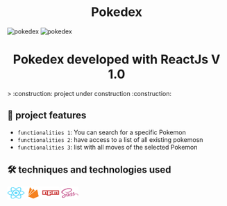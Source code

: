<h1 align="center"> Pokedex </h1>

<img src="https://user-images.githubusercontent.com/89926456/148937846-947c24c2-4436-4592-9c67-2b2a262141a6.png" alt="pokedex" width="400px" />
<img src="https://user-images.githubusercontent.com/89926456/149628818-06f89502-5776-4b6d-b2ea-e0e68543862f.png" alt="pokedex"  width="400px" />


<h1 align="center">
  Pokedex developed with ReactJs V 1.0
</h1>
> :construction: project under construction :construction:

## :hammer: project features

- `functionalities 1`: You can search for a specific Pokemon
- `functionalities 2`: have access to a list of all existing pokemosn
- `functionalities 3`: list with all moves of the selected Pokemon

## 🛠️  techniques and technologies used

<img align="center" alt="Flavio-React" height="30" width="40" src="https://raw.githubusercontent.com/devicons/devicon/master/icons/react/react-original.svg"><img align="center" alt="Flavio-firebase" height="30" width="40" src="https://github.com/devicons/devicon/blob/master/icons/firebase/firebase-plain.svg"><img align="center" alt="Flavio-npm" height="30" width="40" src="https://github.com/devicons/devicon/blob/master/icons/npm/npm-original-wordmark.svg">
<img align="center" alt="Flavio-scss" height="30" width="40" src="https://github.com/devicons/devicon/blob/master/icons/sass/sass-original.svg">
